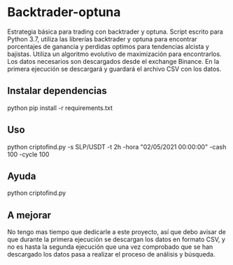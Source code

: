 # Backtrader-optuna
Estrategia básica para trading con backtrader y optuna.
Script escrito para Python 3.7, utiliza las librerías backtrader y optuna para encontrar porcentajes de ganancia y perdidas optimos para tendencias alcista y bajistas.
Utiliza un algoritmo evolutivo de maximización para encontrarlos.
Los datos necesarios son descargados desde el exchange Binance.
En la primera ejecución se descargará y guardará el archivo CSV con los datos.

## Instalar dependencias
python pip install -r requirements.txt

## Uso
python criptofind.py -s SLP/USDT -t 2h -hora "02/05/2021 00:00:00" -cash 100 -cycle 100

## Ayuda
python criptofind.py

## A mejorar
No tengo mas tiempo que dedicarle a este proyecto, así que debo avisar de que durante la primera ejecución se descargan los datos en formato CSV, y no es hasta la segunda ejecución que una vez comprobado que se han descargado los datos pasa a realizar el proceso de análisis y búsqueda.
